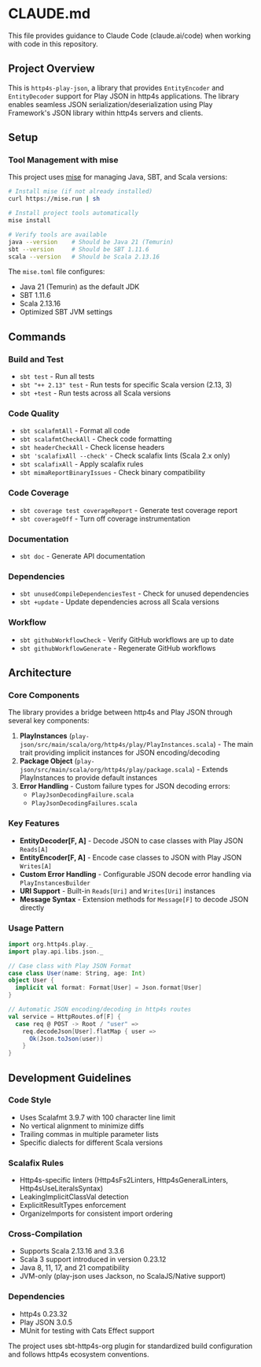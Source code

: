# CLAUDE.md

This file provides guidance to Claude Code (claude.ai/code) when working with code in this repository.

## Project Overview

This is `http4s-play-json`, a library that provides `EntityEncoder` and `EntityDecoder` support for Play JSON in http4s applications. The library enables seamless JSON serialization/deserialization using Play Framework's JSON library within http4s servers and clients.

## Setup

### Tool Management with mise
This project uses [mise](https://mise.jdx.dev) for managing Java, SBT, and Scala versions:

```bash
# Install mise (if not already installed)
curl https://mise.run | sh

# Install project tools automatically
mise install

# Verify tools are available
java --version    # Should be Java 21 (Temurin)
sbt --version     # Should be SBT 1.11.6
scala --version   # Should be Scala 2.13.16
```

The `mise.toml` file configures:
- Java 21 (Temurin) as the default JDK
- SBT 1.11.6
- Scala 2.13.16
- Optimized SBT JVM settings

## Commands

### Build and Test
- `sbt test` - Run all tests
- `sbt "++ 2.13" test` - Run tests for specific Scala version (2.13, 3)
- `sbt +test` - Run tests across all Scala versions

### Code Quality
- `sbt scalafmtAll` - Format all code
- `sbt scalafmtCheckAll` - Check code formatting
- `sbt headerCheckAll` - Check license headers
- `sbt 'scalafixAll --check'` - Check scalafix lints (Scala 2.x only)
- `sbt scalafixAll` - Apply scalafix rules
- `sbt mimaReportBinaryIssues` - Check binary compatibility

### Code Coverage
- `sbt coverage test coverageReport` - Generate test coverage report
- `sbt coverageOff` - Turn off coverage instrumentation

### Documentation
- `sbt doc` - Generate API documentation

### Dependencies
- `sbt unusedCompileDependenciesTest` - Check for unused dependencies
- `sbt +update` - Update dependencies across all Scala versions

### Workflow
- `sbt githubWorkflowCheck` - Verify GitHub workflows are up to date
- `sbt githubWorkflowGenerate` - Regenerate GitHub workflows

## Architecture

### Core Components

The library provides a bridge between http4s and Play JSON through several key components:

1. **PlayInstances** (`play-json/src/main/scala/org/http4s/play/PlayInstances.scala`) - The main trait providing implicit instances for JSON encoding/decoding
2. **Package Object** (`play-json/src/main/scala/org/http4s/play/package.scala`) - Extends PlayInstances to provide default instances
3. **Error Handling** - Custom failure types for JSON decoding errors:
   - `PlayJsonDecodingFailure.scala`
   - `PlayJsonDecodingFailures.scala`

### Key Features

- **EntityDecoder[F, A]** - Decode JSON to case classes with Play JSON `Reads[A]`
- **EntityEncoder[F, A]** - Encode case classes to JSON with Play JSON `Writes[A]`
- **Custom Error Handling** - Configurable JSON decode error handling via `PlayInstancesBuilder`
- **URI Support** - Built-in `Reads[Uri]` and `Writes[Uri]` instances
- **Message Syntax** - Extension methods for `Message[F]` to decode JSON directly

### Usage Pattern

```scala
import org.http4s.play._
import play.api.libs.json._

// Case class with Play JSON Format
case class User(name: String, age: Int)
object User {
  implicit val format: Format[User] = Json.format[User]
}

// Automatic JSON encoding/decoding in http4s routes
val service = HttpRoutes.of[F] {
  case req @ POST -> Root / "user" =>
    req.decodeJson[User].flatMap { user =>
      Ok(Json.toJson(user))
    }
}
```

## Development Guidelines

### Code Style
- Uses Scalafmt 3.9.7 with 100 character line limit
- No vertical alignment to minimize diffs
- Trailing commas in multiple parameter lists
- Specific dialects for different Scala versions

### Scalafix Rules
- Http4s-specific linters (Http4sFs2Linters, Http4sGeneralLinters, Http4sUseLiteralsSyntax)
- LeakingImplicitClassVal detection
- ExplicitResultTypes enforcement
- OrganizeImports for consistent import ordering

### Cross-Compilation
- Supports Scala 2.13.16 and 3.3.6
- Scala 3 support introduced in version 0.23.12
- Java 8, 11, 17, and 21 compatibility
- JVM-only (play-json uses Jackson, no ScalaJS/Native support)

### Dependencies
- http4s 0.23.32
- Play JSON 3.0.5
- MUnit for testing with Cats Effect support

The project uses sbt-http4s-org plugin for standardized build configuration and follows http4s ecosystem conventions.